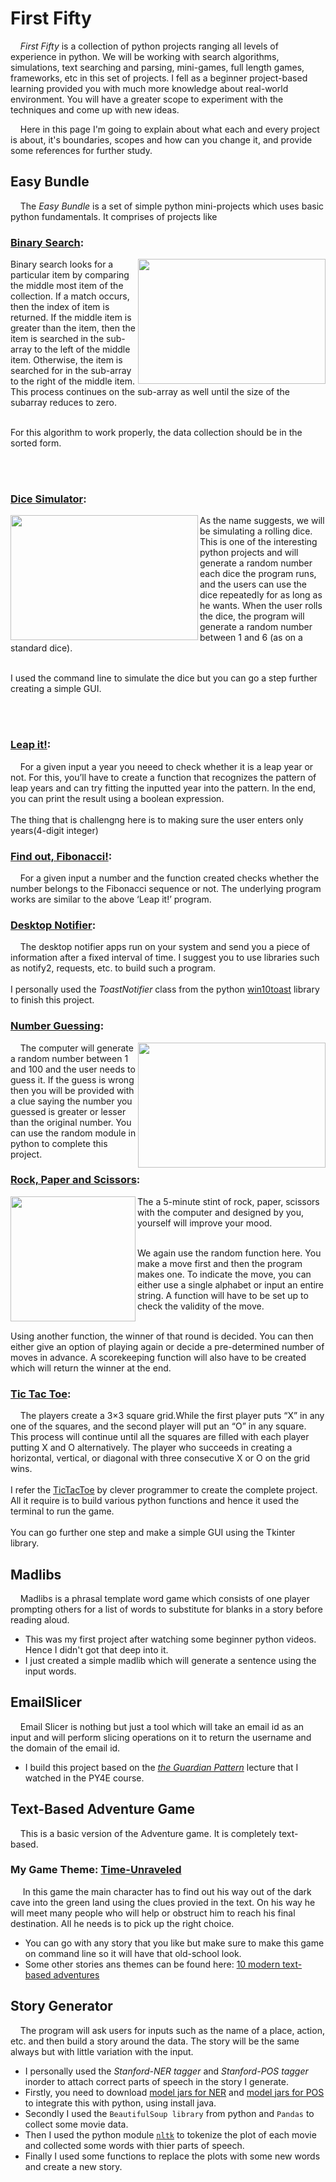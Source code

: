# First Fifty
&nbsp;&nbsp;&nbsp;&nbsp;*First Fifty* is a collection of python projects ranging all levels of experience in python.
We will be working with search algorithms, simulations, text searching and parsing, mini-games, full length games, frameworks, etc in this set of projects.
I fell as a beginner project-based learning provided you with much more knowledge about real-world environment. You will have a greater scope to experiment 
with the techniques and come up with new ideas.   

&nbsp;&nbsp;&nbsp;&nbsp;Here in this page I'm going to explain about what each and every project is about, it's boundaries, scopes and how can you change it,
and provide some references for further study.

## Easy Bundle
&nbsp;&nbsp;&nbsp;&nbsp;The *Easy Bundle* is a set of simple python mini-projects which uses basic python fundamentals. It comprises of projects like  

### [Binary Search][1]:   
<img align="right" width="300" height="200" src="https://cdn.techterms.com/img/lg/binary_14.jpg">  
Binary search looks for a particular item by comparing the middle most item of the collection. If a match occurs, then the index of item is returned. If the middle item is greater than the item, then the item is searched in the sub-array to the left of the middle item. Otherwise, the item is searched for in the sub-array to the right of the middle item. This process continues on the sub-array as well until the size of the subarray reduces to zero.  

&nbsp;    
For this algorithm to work properly, the data collection should be in the sorted form.    

<br><br>

###  [Dice Simulator][2]:  
<img align="left" width="300" height="200" src="https://images.pexels.com/photos/4052295/pexels-photo-4052295.jpeg?auto=compress&cs=tinysrgb&dpr=2&h=650&w=940"> 
As the name suggests, we will be simulating a rolling dice. This is one of the interesting python projects and will generate a random number each dice the program runs, and the users can use the dice repeatedly for as long as he wants. When the user rolls the dice, the program will generate a random number between 1 and 6 (as on a standard dice).  

&nbsp;  
I used the command line to simulate the dice but you can go a step further creating a simple GUI.

<br><br>

### [Leap it!][4]:  
&nbsp;&nbsp;&nbsp;&nbsp;For a given input a year you neeed to check whether it is a leap year or not. For this, you’ll have to create a function that recognizes the pattern of leap years and can try fitting the inputted year into the pattern. In the end, you can print the result using a boolean expression.   
&nbsp;  
The thing that is challengng here is to making sure the user enters only years(4-digit integer)  

### [Find out, Fibonacci!][3]:  
&nbsp;&nbsp;&nbsp;&nbsp;For a given input a number and the function created checks whether the number belongs to the Fibonacci sequence or not. The underlying program works are similar to the above ‘Leap it!’ program.  

### [Desktop Notifier][6]:  
&nbsp;&nbsp;&nbsp;&nbsp;The desktop notifier apps run on your system and send you a piece of information after a fixed interval of time. I suggest you to use libraries such as notify2, requests, etc. to build such a program.  
&nbsp;  
I personally used the *ToastNotifier* class from the python [win10toast][21] library to finish this project.      

### [Number Guessing][5]:
<img align="right" width="300" height="200" src="https://i.pinimg.com/originals/2e/e9/62/2ee9625a733381b5f2cfb4123ecb7d3d.png">
&nbsp;&nbsp;&nbsp;&nbsp;The computer will generate a random number between 1 and 100 and the user needs to guess it. If the guess is wrong then you will be provided with a clue saying the number you guessed is greater or lesser than the original number. You can use the random module in python to complete this project.  

<br>

### [Rock, Paper and Scissors][7]:  
<img align="left" width="200" height="200" src="https://miro.medium.com/max/612/1*G9UfaUBS_VqtFILMe37fZw.jpeg"> 
The a 5-minute stint of rock, paper, scissors with the computer and designed by you, yourself will improve your mood.  

&nbsp;   
We again use the random function here. You make a move first and then the program makes one. To indicate the move, you can either use a single alphabet or input an entire string. A function will have to be set up to check the validity of the move.  

&nbsp;   
Using another function, the winner of that round is decided. You can then either give an option of playing again or decide a pre-determined number of moves in advance. A scorekeeping function will also have to be created which will return the winner at the end.  

### [Tic Tac Toe][8]:  
&nbsp;&nbsp;&nbsp;&nbsp;The players create a 3×3 square grid.While the first player puts “X” in any one of the squares, and the second player will put an “O” in any square. 
This process will continue until all the squares are filled with each player putting X and O alternatively. The player who succeeds in creating a horizontal, vertical, or diagonal with three consecutive X or O on the grid wins.  
&nbsp;  
I refer the [TicTacToe][22] by clever programmer to create the complete project. All it require is to build various python functions and hence it used the terminal to run the game.  
&nbsp;   
You can go further one step and make a simple GUI using the Tkinter library.  

## Madlibs  
&nbsp;&nbsp;&nbsp;&nbsp;Madlibs is a phrasal template word game which consists of one player prompting others for a list of words to substitute for blanks in a story before reading aloud. 
- This was my first project after watching some beginner python videos. Hence I didn't got that deep into it.
- I just created a simple madlib which will generate a sentence using the input words.

## EmailSlicer   
&nbsp;&nbsp;&nbsp;&nbsp;Email Slicer is nothing but just a tool which will take an email id as an input and will perform slicing operations on it to return the username and the domain of the email id.  
- I build this project based on the [*the Guardian Pattern*][23] lecture that I watched in the PY4E course.  

## Text-Based Adventure Game  
&nbsp;&nbsp;&nbsp;&nbsp;This is a basic version of the Adventure game. It is completely text-based.  

### My Game Theme: [Time-Unraveled][10] 
&nbsp;&nbsp;&nbsp;&nbsp; In this game the main character has to find out his way out of the dark cave into the green land using the clues provied in the text. 
On his way he will meet many people who will help or obstruct him to reach his final destination. All he needs is to pick up the right choice.

- You can go with any story that you like but make sure to make this game on command line so it will have that old-school look.  
- Some other stories ans themes can be found here: [10 modern text-based adventures][24]  


## Story Generator
&nbsp;&nbsp;&nbsp;&nbsp;The program will ask users for inputs such as the name of a place, action, etc. and then build a story around the data. The story will be the same always but with little variation with the input.
- I personally used the *Stanford-NER tagger* and *Stanford-POS tagger* inorder to attach correct parts of speech in the story I generate.
- Firstly, you need to download [model jars for NER][25] and [model jars for POS][26] to integrate this with python, using install java.
- Secondly I used the `BeautifulSoup library` from python and `Pandas` to collect some movie data. 
- Then I used the python module [`nltk`][27] to tokenize the plot of each movie and collected some words with thier parts of speech.
- Finally I used some functions to replace the plots with some new words and create a new story.
 




[1]: https://github.com/SuhruthY/FirstFifty/blob/master/EasyBundle/BinarySearch.py
[2]: https://github.com/SuhruthY/FirstFifty/blob/master/EasyBundle/DiceSim.py
[3]: https://github.com/SuhruthY/FirstFifty/blob/master/EasyBundle/Fibonacci.py
[4]: https://github.com/SuhruthY/FirstFifty/blob/master/EasyBundle/LeapIt.py
[5]: https://github.com/SuhruthY/FirstFifty/blob/master/EasyBundle/GuessNum.py
[6]: https://github.com/SuhruthY/FirstFifty/blob/master/EasyBundle/DesktopNotifier.ipynb
[7]: https://github.com/SuhruthY/FirstFifty/blob/master/EasyBundle/RckPapSics.py
[8]: https://github.com/SuhruthY/FirstFifty/blob/master/EasyBundle/TicTacToe.py
[9]: https://github.com/SuhruthY/FirstFifty/blob/master/StoryGenerator/StoryGenerator.ipynb
[10]: https://github.com/SuhruthY/FirstFifty/blob/master/TextAdv/TimeUnraveled.py
[20]: https://www.calculator.net/dice-roller.html
[21]: https://pypi.org/project/wintoast/
[22]: https://www.youtube.com/watch?v=BHh654_7Cmw 
[23]: https://www.youtube.com/watch?v=WU6_0A9zYRA
[24]: https://www.gameinformer.com/b/features/archive/2017/02/12/10-modern-text-adventures-you-should-check-out.aspx
[25]: https://nlp.stanford.edu/software/stanford-corenlp-latest.zip
[26]: https://nlp.stanford.edu/software/stanford-tagger-4.2.0.zip
[27]: https://www.nltk.org/

